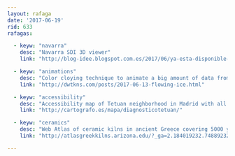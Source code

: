 ```yaml
---
layout: rafaga
date: '2017-06-19'
rid: 633
rafagas:

  - keyw: "navarra"
    desc: "Navarra SDI 3D viewer"
    link: "http://blog-idee.blogspot.com.es/2017/06/ya-esta-disponible-el-visualizador.html"

  - keyw: "animations"
    desc: "Color cloying technique to animate a big amount of data from small images"
    link: "http://dwtkns.com/posts/2017-06-13-flowing-ice.html"

  - keyw: "accessibility"
    desc: "Accessibility map of Tetuan neighborhood in Madrid with all the barriers found"
    link: "http://cartografo.es/mapa/diagnosticotetuan/"

  - keyw: "ceramics"
    desc: "Web Atlas of ceramic kilns in ancient Greece covering 5000 years"
    link: "http://atlasgreekkilns.arizona.edu/?_ga=2.184019232.748892322.1497351598-411556366.1490266615"

---
```

